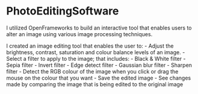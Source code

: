 # PhotoEditingSoftware
I utilized OpenFrameworks to build an interactive tool that enables users to alter an image using various image processing techniques.

I created an image editing tool that enables the user to:
	- Adjust the brightness, contrast, saturation and colour balance levels of an image. 
	- Select a filter to apply to the image; that includes:
	- Black & White filter 
	- Sepia filter
	- Invert filter 
	- Edge detect filter 
	- Gaussian blur filter 
	- Sharpen filter 
	- Detect the RGB colour of the image when you click or drag the mouse on the colour that you want
	- Save the edited image
	- See changes made by comparing the image that is being edited to the original image
